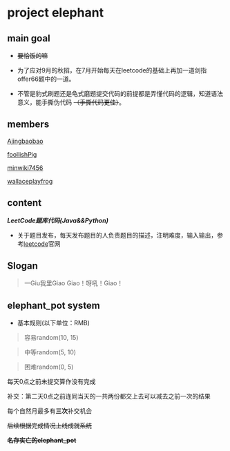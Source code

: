 # project elephant

## main goal

* ~~要恰饭的嘛~~

* 为了应对9月的秋招，在7月开始每天在leetcode的基础上再加一道剑指offer66题中的一道。

* 不管是豹式刷题还是龟式磨题提交代码的前提都是弄懂代码的逻辑，知道语法意义，能手撕伪代码 ~~（手撕代码更佳）~~。

## members

[Ajingbaobao](https://github.com/Ajingbaobao)

[foollishPig](https://github.com/foolishPig)

[minwiki7456](https://github.com/minwiki7456)

[wallaceplayfrog](https://github.com/wallaceplayfrog)

## content

_**LeetCode题库代码(Java&&Python)**_

* 关于题目发布，每天发布题目的人负责题目的描述，注明难度，输入输出，参考[leetcode](https://leetcode-cn.com/problemset/all/)官网

## Slogan

>一Giu我里Giao Giao！呀吼！Giao！

## elephant_pot system

* 基本规则(以下单位：RMB)

> 容易random(10, 15)

> 中等random(5, 10)

> 困难random(0, 5)


每天0点之前未提交算作没有完成

补交：第二天0点之前连同当天的一共两份都交上去可以减去之前一次的结果

每个自然月最多有**三次**补交机会

 ~~后续根据完成情况上线成就系统~~

 ~~**名存实亡的elephant_pot**~~
